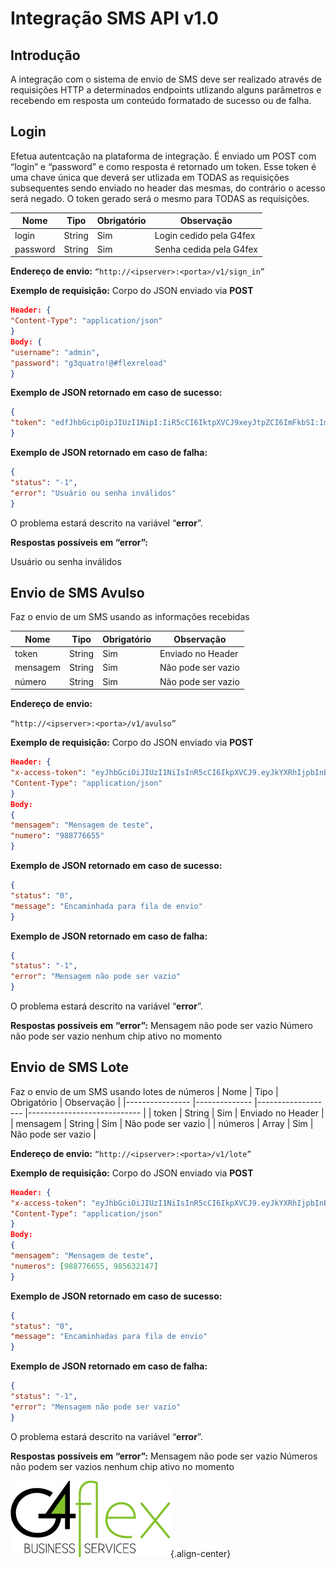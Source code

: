 <!-- TITLE: Integração SMS API  v1.0 -->
<!-- SUBTITLE: Integração SMS API v1.0 -->

# Integração SMS API v1.0
## Introdução
A integração com o sistema de envio de SMS deve ser realizado através de requisições HTTP a determinados endpoints utlizando alguns parâmetros e recebendo em resposta um conteúdo formatado de sucesso ou de falha.

## Login
Efetua autentcação na plataforma de integração. É enviado um POST com “login” e “password” e como resposta é retornado um token. Esse token é uma chave única que deverá ser utlizada em TODAS as requisições subsequentes sendo enviado no header das mesmas, do contrário o acesso será negado. O token gerado será o mesmo para TODAS as requisições.

|    Nome        |    Tipo      |    Obrigatório    |    Observação                 |
|----------------|--------------|-------------------|-------------------------------|
|    login       |    String    |    Sim            |    Login cedido pela G4fex    |
|    password    |    String    |    Sim            |    Senha cedida pela G4fex    |


**Endereço de envio:**
```“http://<ipserver>:<porta>/v1/sign_in”```

**Exemplo de requisição:**
Corpo do JSON enviado via **POST**
```json
Header: {
"Content-Type": "application/json"
}
Body: {
"username": "admin",
"password": "g3quatro!@#flexreload"
}
```
**Exemplo de JSON retornado em caso de sucesso:**
```json
{
"token": "edfJhbGcipOipJIUzI1NipI:IiR5cCI6IktpXVCJ9xeyJtpZCI6ImFkbSI:ImlhdCI6MTUzNDUzNDEwipZ"
}
```
**Exemplo de JSON retornado em caso de falha:**

```json
{
"status": "-1",
"error": "Usuário ou senha inválidos"
}
```

O problema estará descrito na variável “**error**”.

**Respostas possíveis em “error”:**

Usuário ou senha inválidos

## Envio de SMS Avulso
Faz o envio de um SMS usando as informações recebidas

|    Nome        	|    Tipo      	|    Obrigatório    	|    Observação              	|
|----------------	|--------------	|-------------------	|----------------------------	|
|    token       	|    String    	|    Sim            	|    Enviado   no Header     	|
|    mensagem    	|    String    	|    Sim            	|    Não pode   ser vazio    	|
|    número      	|    String    	|    Sim            	|    Não pode ser vazio      	|

**Endereço de envio:**

```“http://<ipserver>:<porta>/v1/avulso”```


**Exemplo de requisição:**
Corpo do JSON enviado via **POST**
```json
Header: {
"x-access-token": "eyJhbGciOiJIUzI1NiIsInR5cCI6IkpXVCJ9.eyJkYXRhIjpbInBlcm1pc3Npb24iLCJncnVwbyIsImNvbnRhdG8iLCJzbXNfYW5hbGl0aWNvIiwic21zX3NpbnRhdGljbyIsInVzZXIiLCJzbXMiLCJjaGlwIl0sImlhdCI6MTU0MjkwOTM3M30._WZveTvxfLFGPfYi3z4OpYHZv8jwz4uNzTWEldRdhcI",
"Content-Type": "application/json"
}
Body:
{
"mensagem": "Mensagem de teste",
"numero": "988776655"
}
```

**Exemplo de JSON retornado em caso de sucesso:**
```json
{
"status": "0",
"message": "Encaminhada para fila de envio"
}
```
**Exemplo de JSON retornado em caso de falha:**
```json
{
"status": "-1",
"error": "Mensagem não pode ser vazio"
}
```

O problema estará descrito na variável “**error**”.

**Respostas possíveis em “error”:**
Mensagem não pode ser vazio
Número não pode ser vazio
nenhum chip ativo no momento

## Envio de SMS Lote
Faz o envio de um SMS usando lotes de números
|    Nome        	|    Tipo      	|    Obrigatório    	|    Observação              	|
|----------------	|--------------	|-------------------	|----------------------------	|
|    token       	|    String    	|    Sim            	|    Enviado   no Header     	|
|    mensagem    	|    String    	|    Sim            	|    Não pode   ser vazio    	|
|    números     	|    Array     	|    Sim            	|    Não pode ser vazio      	|

**Endereço de envio:**
```“http://<ipserver>:<porta>/v1/lote”```

**Exemplo de requisição:**
Corpo do JSON enviado via **POST**
```json
Header: {
"x-access-token": "eyJhbGciOiJIUzI1NiIsInR5cCI6IkpXVCJ9.eyJkYXRhIjpbInBlcm1pc3Npb24iLCJncnVwbyIsImNvbnRhdG8iLCJzbXNfYW5hbGl0aWNvIiwic21zX3NpbnRhdGljbyIsInVzZXIiLCJzbXMiLCJjaGlwIl0sImlhdCI6MTU0MjkwOTM3M30._WZveTvxfLFGPfYi3z4OpYHZv8jwz4uNzTWEldRdhcI",
"Content-Type": "application/json"
}
Body:
{
"mensagem": "Mensagem de teste",
"numeros": [988776655, 985632147]
}
```
**Exemplo de JSON retornado em caso de sucesso:**
```json
{
"status": "0",
"message": "Encaminhadas para fila de envio"
}
```
**Exemplo de JSON retornado em caso de falha:**
```json
{
"status": "-1",
"error": "Mensagem não pode ser vazio"
}
```
O problema estará descrito na variável “**error**”.

**Respostas possíveis em “error”:**
Mensagem não pode ser vazio
Números não podem ser vazios
nenhum chip ativo no momento

![Logog 4](/uploads/logog-4.png "Logog 4"){.align-center}